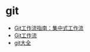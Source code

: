 # git
* [Git工作流指南：集中式工作流](http://blog.jobbole.com/76847/)
* [Git工作流](https://github.com/oldratlee/translations/tree/master/git-workflows-and-tutorials)
* [git大全](http://blog.jobbole.com/tag/git/)

